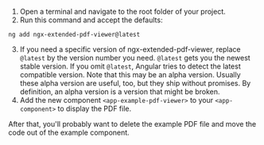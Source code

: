 1. Open a terminal and navigate to the root folder of your project.
2. Run this command and accept the defaults:
```
ng add ngx-extended-pdf-viewer@latest
``` 
3. If you need a specific version of ngx-extended-pdf-viewer, replace `@latest` by the version number you need. `@latest` gets you the newest stable version. If you omit `@latest`, Angular tries to detect the latest compatible version. Note that this may be an alpha version. Usually these alpha version are useful, too, but they ship without promises. By definition, an alpha version is a version that might be broken.
4. Add the new component `<app-example-pdf-viewer>` to your `<app-component>` to display the PDF file.

After that, you'll probably want to delete the example PDF file and move the code out of the example component.
